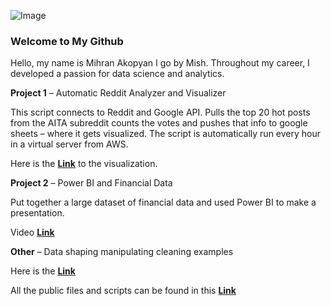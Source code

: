 ﻿![Image](https://mishportfolio.files.wordpress.com/2018/05/20171205_135657.jpg?w=300&h=300)

### Welcome to My Github

Hello, my name is Mihran Akopyan I go by Mish. Throughout my career, I developed a passion for data science and analytics.

**Project 1** – Automatic Reddit Analyzer and Visualizer

This script connects to Reddit and Google API. Pulls the top 20 hot posts from the AITA subreddit counts the votes and pushes that info to google sheets – where it gets visualized. The script is automatically run every hour in a virtual server from AWS.

Here is the **[Link](https://docs.google.com/spreadsheets/d/e/2PACX-1vSGATLkDaSs9x3OhYfOsgm8Xwic61eXyqG1NZ-Y40QHg4UZlk9L1XikWOVY0QGPi71KlRtVO_eUZUAE/pubchart?oid=1753950542&format=interactive)** to the visualization.

**Project 2** – Power BI and Financial Data

Put together a large dataset of financial data and used Power BI to make a presentation.

Video **[Link](https://youtu.be/NEpZe8PdqW8?list=PLyIglp94oFaoDm_jpBwIuLI7JBrdkQlGq)**


**Other** – Data shaping manipulating cleaning examples

Here is the **[Link](https://github.com/imihran/portfolio/tree/master/Public%20Project%20Files/Data%20shaping%20manipulating%20cleaning%20examples)**

All the public files and scripts can be found in this **[Link](https://github.com/imihran/portfolio/tree/master/Public%20Project%20Files)**
